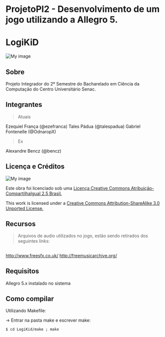 ProjetoPI2 - Desenvolvimento de um jogo utilizando a Allegro 5.
====================
LogiKiD
====================
![My image](https://raw.github.com/senacbcc/BCC-2s13-PI2-LOGIKID/master/bin/data/images/intro/intro.png)

Sobre
---------------------
Projeto Integrador do 2º Semestre do Bacharelado em Ciência da Computação do Centro Universitário Senac.

Integrantes
---------------------
> Atuais

Ezequiel França    (@ezefranca)
Tales Pádua        (@talespadua)
Gabriel Fontenelle (@OdnaropX)

> Ex

Alexandre Bencz    (@bencz)

Licença e Créditos
----------------------

![My image](http://i.creativecommons.org/l/by-sa/3.0/88x31.png)

Este obra foi licenciado sob uma [Licença Creative Commons Atribuição-CompartilhaIgual 2.5 Brasil.](http://creativecommons.org/choose/results-one?license_code=by-sa&jurisdiction=br&version=2.5&lang=pt_BR)


This work is licensed under a [Creative Commons Attribution-ShareAlike 3.0 Unported License.](http://creativecommons.org/licenses/by-sa/3.0/)

Recursos
----------------------

> Arquivos de audio utilizados no jogo, estão sendo retirados dos seguintes links:

> ##
http://www.freesfx.co.uk/
http://freemusicarchive.org/

Requisitos
----------------------

Allegro 5.x instalado no sistema

Como compilar
----------------------

Utilizando Makefile:

-> Entrar na pasta make e escrever make:
```
$ cd LogiKid/make ; make
```

```

